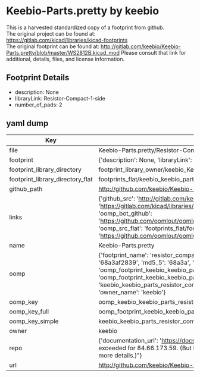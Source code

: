 # Keebio-Parts.pretty by keebio  
This is a harvested standardized copy of a footprint from github.  
The original project can be found at:  
https://gitlab.com/kicad/libraries/kicad-footprints  
The original footprint can be found at:
http://gitlab.com/keebio/Keebio-Parts.pretty/blob/master/WS2812B.kicad_mod
Please consult that link for additional, details, files, and license information.  
## Footprint Details
* description: None  
* libraryLink: Resistor-Compact-1-side  
* number_of_pads: 2  
## yaml dump  
| Key | Value |  
| --- | --- |  
| file | Keebio-Parts.pretty/Resistor-Compact-1-side.kicad_mod |  
| footprint | {'description': None, 'libraryLink': 'Resistor-Compact-1-side', 'number_of_pads': 2} |  
| footprint_library_directory | footprint_library_owner/keebio_Keebio-Parts.pretty |  
| footprint_library_directory_flat | footprints_flat/keebio_keebio_parts_resistor_compact_1_side/working |  
| github_path | http://github.com/keebio/Keebio-Parts.pretty/blob/master/Resistor-Compact-1-side.kicad_mod |  
| links | {'github_src': 'http://gitlab.com/keebio/Keebio-Parts.pretty/blob/master/WS2812B.kicad_mod', 'github_src_repo': 'https://gitlab.com/kicad/libraries/kicad-footprints', 'oomp_bot': 'footprints/keebio_keebio_parts_resistor_compact_1_side/working', 'oomp_bot_github': 'https://github.com/oomlout/oomlout_oomp_footprint_bot/tree/main/footprints/keebio_keebio_parts_resistor_compact_1_side/working', 'oomp_src_flat': 'footprints_flat/footprints_flat/keebio_keebio_parts_resistor_compact_1_side/working', 'oomp_src_flat_github': 'https://github.com/oomlout/oomlout_oomp_footprint_src/tree/main/footprints_flat/keebio_keebio_parts_resistor_compact_1_side/working'} |  
| name | Keebio-Parts.pretty |  
| oomp | {'footprint_name': 'resistor_compact_1_side', 'library_name': 'keebio_parts', 'md5': '68a3af28392230e6a71e9547381c4293', 'md5_10': '68a3af2839', 'md5_5': '68a3a', 'md5_6': '68a3af', 'oomp_key': 'oomp_keebio_keebio_parts_resistor_compact_1_side', 'oomp_key_extra': 'oomp_footprint_keebio_keebio_parts_resistor_compact_1_side', 'oomp_key_full': 'oomp_footprint_keebio_keebio_parts_resistor_compact_1_side_68a3af', 'oomp_key_simple': 'keebio_keebio_parts_resistor_compact_1_side', 'original_filename': 'Keebio-Parts.pretty/Resistor-Compact-1-side.kicad_mod', 'owner_name': 'keebio'} |  
| oomp_key | oomp_keebio_keebio_parts_resistor_compact_1_side |  
| oomp_key_full | oomp_footprint_keebio_keebio_parts_resistor_compact_1_side |  
| oomp_key_simple | keebio_keebio_parts_resistor_compact_1_side |  
| owner | keebio |  
| repo | {'documentation_url': 'https://docs.github.com/rest/overview/resources-in-the-rest-api#rate-limiting', 'message': "API rate limit exceeded for 84.66.173.59. (But here's the good news: Authenticated requests get a higher rate limit. Check out the documentation for more details.)"} |  
| url | http://github.com/keebio/Keebio-Parts.pretty |  

